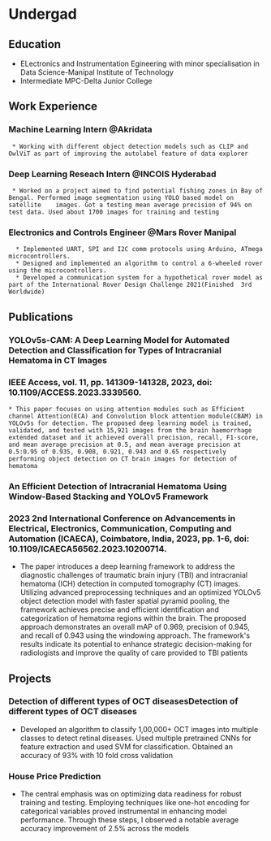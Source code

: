 # Undergad 
## Education 
  * ELectronics and Instrumentation Egineering with minor specialisation in Data Science-Manipal Institute of Technology
  * Intermediate MPC-Delta Junior College
## Work Experience
   ### Machine Learning Intern @Akridata
     * Working with different object detection models such as CLIP and OwlViT as part of improving the autolabel feature of data explorer 
   ### Deep Learning Reseach Intern @INCOIS Hyderabad
     * Worked on a project aimed to find potential fishing zones in Bay of Bengal. Performed image segmentation using YOLO based model on satellite    images. Got a testing mean average precision of 94% on test data. Used about 1700 images for training and testing
   ### Electronics and Controls Engineer @Mars Rover Manipal
      * Implemented UART, SPI and I2C comm protocols using Arduino, ATmega microcontrollers.
      * Designed and implemented an algorithm to control a 6-wheeled rover using the microcontrollers.
      * Developed a communication system for a hypothetical rover model as part of the International Rover Design Challenge 2021(Finished  3rd Worldwide)
## Publications
 ### YOLOv5s-CAM: A Deep Learning Model for Automated Detection and Classification for Types of Intracranial Hematoma in CT Images
 ### IEEE Access, vol. 11, pp. 141309-141328, 2023, doi: 10.1109/ACCESS.2023.3339560.
    * This paper focuses on using attention modules such as Efficient channel Attention(ECA) and Convolution block attention module(CBAM) in YOLOv5s for detection. The proposed deep learning model is trained, validated, and tested with 15,921 images from the brain haemorrhage extended dataset and it achieved overall precision, recall, F1-score, and mean average precision at 0.5, and mean average precision at 0.5:0.95 of 0.935, 0.908, 0.921, 0.943 and 0.65 respectively performing object detection on CT brain images for detection of hematoma
 ### An Efficient Detection of Intracranial Hematoma Using Window-Based Stacking and YOLOv5 Framework 
 ### 2023 2nd International Conference on Advancements in Electrical, Electronics, Communication, Computing and Automation (ICAECA), Coimbatore, India, 2023, pp. 1-6, doi: 10.1109/ICAECA56562.2023.10200714.
   * The paper introduces a deep learning framework to address the diagnostic challenges of traumatic brain injury (TBI) and intracranial hematoma (ICH) detection in computed tomography (CT) images. Utilizing advanced preprocessing techniques and an optimized YOLOv5 object detection model with faster spatial pyramid pooling, the framework achieves precise and efficient identification and categorization of hematoma regions within the brain. The proposed approach demonstrates an overall mAP of 0.969, precision of 0.945, and recall of 0.943 using the windowing approach. The framework's results indicate its potential to enhance strategic decision-making for radiologists and improve the quality of care provided to TBI patients
## Projects
  ### Detection of different types of OCT diseasesDetection of different types of OCT diseases
 * Developed an algorithm to classify 1,00,000+ OCT images into multiple classes to detect retinal diseases. Used multiple pretrained CNNs for feature extraction and used SVM for classification. Obtained an accuracy of 93% with 10 fold cross validation
 ### House Price Prediction
 * The central emphasis was on optimizing data readiness for robust
training and testing. Employing techniques like one-hot encoding for
categorical variables proved instrumental in enhancing model
performance. Through these steps, I observed a notable average
accuracy improvement of 2.5% across the models
